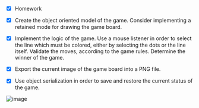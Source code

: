 - [x] Homework

- [x] Create the object oriented model of the game. Consider implementing a retained mode for drawing the game board.
- [x] Implement the logic of the game. Use a mouse listener in order to select the line which must be colored, either by selecting the dots or the line itself. Validate the moves, according to the game rules. Determine the winner of the game.
- [x] Export the current image of the game board into a PNG file.
- [x] Use object serialization in order to save and restore the current status of the game.

![image](https://user-images.githubusercontent.com/100404656/231550954-99273a68-a935-4e90-858d-b9da82d5a24f.png)
